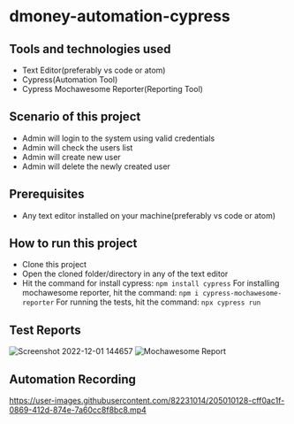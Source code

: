 # dmoney-automation-cypress

## Tools and technologies used
- Text Editor(preferably vs code or atom)
- Cypress(Automation Tool)
- Cypress Mochawesome Reporter(Reporting Tool)

## Scenario of this project
- Admin will login to the system using valid credentials
- Admin will check the users list
- Admin will create new user
- Admin will delete the newly created user

## Prerequisites
- Any text editor installed on your machine(preferably vs code or atom)

## How to run this project
- Clone this project
- Open the cloned folder/directory in any of the text editor
- Hit the command for install cypress: ```npm install cypress```
  For installing mochawesome reporter, hit the command: ```npm i cypress-mochawesome-reporter```
  For running the tests, hit the command: ```npx cypress run```
  
## Test Reports
![Screenshot 2022-12-01 144657](https://user-images.githubusercontent.com/82231014/205009868-c5723344-7a13-4688-98a3-07d180e2e09e.png)
![Mochawesome Report](https://user-images.githubusercontent.com/82231014/205009997-4b568b5c-494c-4e2d-97c1-b65cd969d952.png)

## Automation Recording
https://user-images.githubusercontent.com/82231014/205010128-cff0ac1f-0869-412d-874e-7a60cc8f8bc8.mp4

